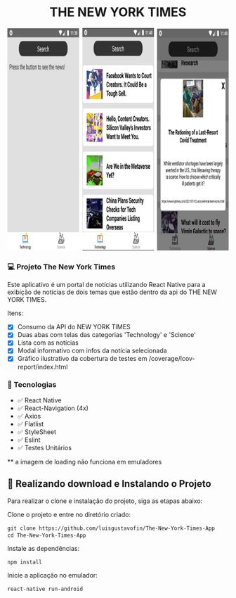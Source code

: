 <h1 align="center">THE NEW YORK TIMES</h1>

<img src="githubImage.png" width="994" height="506"/>

### 💻 Projeto The New York Times

Este aplicativo é um portal de notícias utilizando React Native para a exibição de notícias de dois temas que estão dentro da api do THE NEW YORK TIMES.

Itens:
- [x] Consumo da API do NEW YORK TIMES
- [x] Duas abas com telas das categorias 'Technology' e 'Science'
- [x] Lista com as notícias
- [x] Modal informativo com infos da notícia selecionada
- [x] Gráfico ilustrativo da cobertura de testes em /coverage/lcov-report/index.html

### 🧪 Tecnologias
- ✅ React Native
- ✅ React-Navigation (4x)
- ✅ Axios
- ✅ Flatlist
- ✅ StyleSheet
- ✅ Eslint
- ✅ Testes Unitários

** a imagem de loading não funciona em emuladores

## 🚀 Realizando download e Instalando o Projeto

Para realizar o clone e instalação do projeto, siga as etapas abaixo:

Clone o projeto e entre no diretório criado:

```
git clone https://github.com/luisgustavofin/The-New-York-Times-App
cd The-New-York-Times-App
```

Instale as dependências:
```
npm install
```

Inicie a aplicação no emulador:
```
react-native run-android
```